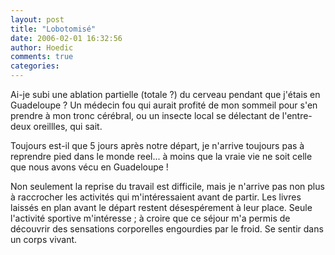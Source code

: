 ```yaml
---
layout: post
title: "Lobotomisé"
date: 2006-02-01 16:32:56
author: Hoedic
comments: true
categories: 
---
```



Ai-je subi une ablation partielle (totale ?) du cerveau pendant que j'étais en Guadeloupe ? Un médecin fou qui aurait profité de mon sommeil pour s'en prendre à mon tronc cérébral, ou un insecte local se délectant de l'entre-deux oreillles, qui sait.

Toujours est-il que 5 jours après notre départ, je n'arrive toujours pas à reprendre pied dans le monde reel... à moins que la vraie vie ne soit celle que nous avons vécu en Guadeloupe !

Non seulement la reprise du travail est difficile, mais je n'arrive pas non plus à raccrocher les activités qui m'intéressaient avant de partir. Les livres laissés en plan avant le départ restent désespérement à leur place. Seule l'activité sportive m'intéresse ; à croire que ce séjour m'a permis de découvrir des sensations corporelles engourdies par le froid. Se sentir dans un corps vivant.